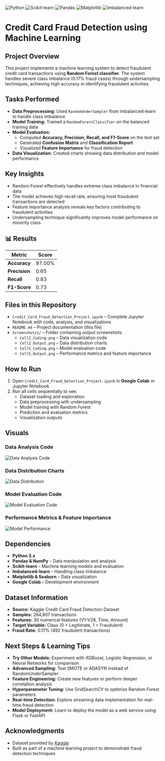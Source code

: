 ![Python](https://img.shields.io/badge/Python-3.x-blue)
![Scikit-learn](https://img.shields.io/badge/scikit--learn-1.2-green)
![Pandas](https://img.shields.io/badge/Pandas-1.5-blue)
![Matplotlib](https://img.shields.io/badge/Matplotlib-3.6-orange)
![Imbalanced-learn](https://img.shields.io/badge/Imbalanced--learn-0.10-lightgrey)

# Credit Card Fraud Detection using Machine Learning

## Project Overview
This project implements a machine learning system to detect fraudulent credit card transactions using **Random Forest classifier**. The system handles severe class imbalance (0.17% fraud cases) through undersampling techniques, achieving high accuracy in identifying fraudulent activities.

## Tasks Performed
- **Data Preprocessing:** Used `RandomUnderSampler` from imbalanced-learn to handle class imbalance
- **Model Training:** Trained a `RandomForestClassifier` on the balanced training data
- **Model Evaluation:** 
  - Computed **Accuracy, Precision, Recall, and F1-Score** on the test set
  - Generated **Confusion Matrix** and **Classification Report**
  - Visualized **Feature Importance** for fraud detection
- **Data Visualization:** Created charts showing data distribution and model performance

## Key Insights
- Random Forest effectively handles extreme class imbalance in financial data
- The model achieves high recall rate, ensuring most fraudulent transactions are detected
- Feature importance analysis reveals key factors contributing to fraudulent activities
- Undersampling technique significantly improves model performance on minority class

## 📊 Results
| Metric | Score |
|--------|-------|
| **Accuracy** | 97.00% |
| **Precision** | 0.65 |
| **Recall** | 0.83 |
| **F1-Score** | 0.73 |

## Files in this Repository
- `Credit_Card_Fraud_Detection_Project.ipynb` – Complete Jupyter Notebook with code, analysis, and visualizations
- `README.md` – Project documentation (this file)
- `Screenshots1/` – Folder containing output screenshots:
  - `Cell2_Coding.png` – Data visualization code
  - `Cell2_Output.png` – Data distribution charts
  - `Cell5_Coding.png` – Model evaluation code
  - `Cell5_Output.png` – Performance metrics and feature importance

## How to Run
1. Open `Credit_Card_Fraud_Detection_Project.ipynb` in **Google Colab** or Jupyter Notebook
2. Run all cells sequentially to see:
   - Dataset loading and exploration
   - Data preprocessing with undersampling
   - Model training with Random Forest
   - Prediction and evaluation metrics
   - Visualization outputs

## Visuals
### Data Analysis Code
![Data Analysis Code](Screenshots1/Cell2_Coding.png)

### Data Distribution Charts  
![Data Distribution](Screenshots1/Cell2_Output.png)

### Model Evaluation Code
![Model Evaluation Code](Screenshots1/Cell5_Coding.png)

### Performance Metrics & Feature Importance
![Model Performance](Screenshots1/Cell5_Output.png)

## Dependencies
- **Python 3.x**
- **Pandas & NumPy** – Data manipulation and analysis
- **Scikit-learn** – Machine learning models and evaluation
- **Imbalanced-learn** – Handling class imbalance
- **Matplotlib & Seaborn** – Data visualization
- **Google Colab** – Development environment

## Dataset Information
- **Source:** Kaggle Credit Card Fraud Detection Dataset
- **Samples:** 284,807 transactions
- **Features:** 30 numerical features (V1-V28, Time, Amount)
- **Target Variable:** Class (0 = Legitimate, 1 = Fraudulent)
- **Fraud Rate:** 0.17% (492 fraudulent transactions)

## Next Steps & Learning Tips
- **Try Other Models:** Experiment with XGBoost, Logistic Regression, or Neural Networks for comparison
- **Advanced Sampling:** Test SMOTE or ADASYN instead of RandomUnderSampler
- **Feature Engineering:** Create new features or perform deeper correlation analysis
- **Hyperparameter Tuning:** Use GridSearchCV to optimize Random Forest parameters
- **Real-time Detection:** Explore streaming data implementation for real-time fraud detection
- **Model Deployment:** Learn to deploy the model as a web service using Flask or FastAPI

## Acknowledgments
- Dataset provided by [Kaggle](https://www.kaggle.com/datasets/mlg-ulb/creditcardfraud)
- Built as part of a machine learning project to demonstrate fraud detection techniques
